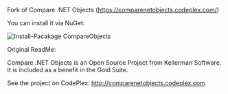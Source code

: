 Fork of Compare .NET Objects (https://comparenetobjects.codeplex.com/)

You can install it via NuGet:

![Install-Pacakage CompareObjects](https://raw.github.com/andrew-bn/compare-objects/master/NuGet/nuget.png)


Original ReadMe:

Compare .NET Objects is an Open Source Project from Kellerman Software.
It is included as a benefit in the Gold Suite.

See the project on CodePlex:
http://comparenetobjects.codeplex.com
